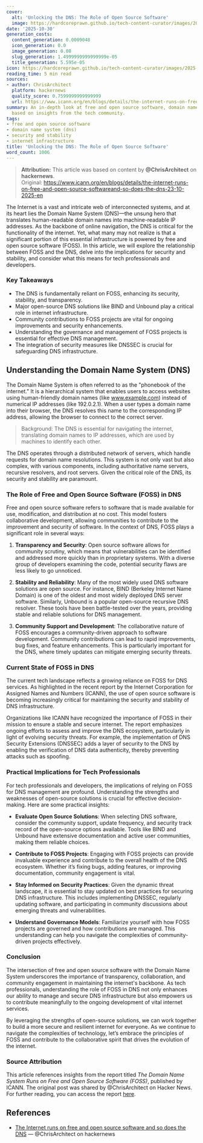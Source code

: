 ```yaml
---
cover:
  alt: 'Unlocking the DNS: The Role of Open Source Software'
  image: https://hardcoreprawn.github.io/tech-content-curator/images/2025-10-30-unlocking-dns-open-source.png
date: '2025-10-30'
generation_costs:
  content_generation: 0.0009048
  icon_generation: 0.0
  image_generation: 0.08
  slug_generation: 1.4999999999999999e-05
  title_generation: 5.595e-05
icon: https://hardcoreprawn.github.io/tech-content-curator/images/2025-10-30-unlocking-dns-open-source-icon.png
reading_time: 5 min read
sources:
- author: ChrisArchitect
  platform: hackernews
  quality_score: 0.7599999999999999
  url: https://www.icann.org/en/blogs/details/the-internet-runs-on-free-and-open-source-softwareand-so-does-the-dns-23-10-2025-en
summary: An in-depth look at free and open source software, domain name system (dns)
  based on insights from the tech community.
tags:
- free and open source software
- domain name system (dns)
- security and stability
- internet infrastructure
title: 'Unlocking the DNS: The Role of Open Source Software'
word_count: 1006
---
```


> **Attribution:** This article was based on content by **@ChrisArchitect** on **hackernews**.  
> Original: https://www.icann.org/en/blogs/details/the-internet-runs-on-free-and-open-source-softwareand-so-does-the-dns-23-10-2025-en

The Internet is a vast and intricate web of interconnected systems, and at its heart lies the Domain Name System (DNS)—the unsung hero that translates human-readable domain names into machine-readable IP addresses. As the backbone of online navigation, the DNS is critical for the functionality of the internet. Yet, what many may not realize is that a significant portion of this essential infrastructure is powered by free and open source software (FOSS). In this article, we will explore the relationship between FOSS and the DNS, delve into the implications for security and stability, and consider what this means for tech professionals and developers.

### Key Takeaways
- The DNS is fundamentally reliant on FOSS, enhancing its security, stability, and transparency.
- Major open-source DNS solutions like BIND and Unbound play a critical role in internet infrastructure.
- Community contributions to FOSS projects are vital for ongoing improvements and security enhancements.
- Understanding the governance and management of FOSS projects is essential for effective DNS management.
- The integration of security measures like DNSSEC is crucial for safeguarding DNS infrastructure.

## Understanding the Domain Name System (DNS)

The Domain Name System is often referred to as the "phonebook of the internet." It is a hierarchical system that enables users to access websites using human-friendly domain names (like www.example.com) instead of numerical IP addresses (like 192.0.2.1). When a user types a domain name into their browser, the DNS resolves this name to the corresponding IP address, allowing the browser to connect to the correct server.

> Background: The DNS is essential for navigating the internet, translating domain names to IP addresses, which are used by machines to identify each other.

The DNS operates through a distributed network of servers, which handle requests for domain name resolutions. This system is not only vast but also complex, with various components, including authoritative name servers, recursive resolvers, and root servers. Given the critical role of the DNS, its security and stability are paramount. 

### The Role of Free and Open Source Software (FOSS) in DNS

Free and open source software refers to software that is made available for use, modification, and distribution at no cost. This model fosters collaborative development, allowing communities to contribute to the improvement and security of software. In the context of DNS, FOSS plays a significant role in several ways:

1. **Transparency and Security**: Open source software allows for community scrutiny, which means that vulnerabilities can be identified and addressed more quickly than in proprietary systems. With a diverse group of developers examining the code, potential security flaws are less likely to go unnoticed.

2. **Stability and Reliability**: Many of the most widely used DNS software solutions are open source. For instance, BIND (Berkeley Internet Name Domain) is one of the oldest and most widely deployed DNS server software. Similarly, Unbound is a popular open-source recursive DNS resolver. These tools have been battle-tested over the years, providing stable and reliable solutions for DNS management.

3. **Community Support and Development**: The collaborative nature of FOSS encourages a community-driven approach to software development. Community contributions can lead to rapid improvements, bug fixes, and feature enhancements. This is particularly important for the DNS, where timely updates can mitigate emerging security threats.

### Current State of FOSS in DNS

The current tech landscape reflects a growing reliance on FOSS for DNS services. As highlighted in the recent report by the Internet Corporation for Assigned Names and Numbers (ICANN), the use of open source software is becoming increasingly critical for maintaining the security and stability of DNS infrastructure. 

Organizations like ICANN have recognized the importance of FOSS in their mission to ensure a stable and secure internet. The report emphasizes ongoing efforts to assess and improve the DNS ecosystem, particularly in light of evolving security threats. For example, the implementation of DNS Security Extensions (DNSSEC) adds a layer of security to the DNS by enabling the verification of DNS data authenticity, thereby preventing attacks such as spoofing.

### Practical Implications for Tech Professionals

For tech professionals and developers, the implications of relying on FOSS for DNS management are profound. Understanding the strengths and weaknesses of open-source solutions is crucial for effective decision-making. Here are some practical insights:

- **Evaluate Open Source Solutions**: When selecting DNS software, consider the community support, update frequency, and security track record of the open-source options available. Tools like BIND and Unbound have extensive documentation and active user communities, making them reliable choices.

- **Contribute to FOSS Projects**: Engaging with FOSS projects can provide invaluable experience and contribute to the overall health of the DNS ecosystem. Whether it’s fixing bugs, adding features, or improving documentation, community engagement is vital.

- **Stay Informed on Security Practices**: Given the dynamic threat landscape, it is essential to stay updated on best practices for securing DNS infrastructure. This includes implementing DNSSEC, regularly updating software, and participating in community discussions about emerging threats and vulnerabilities.

- **Understand Governance Models**: Familiarize yourself with how FOSS projects are governed and how contributions are managed. This understanding can help you navigate the complexities of community-driven projects effectively.

### Conclusion

The intersection of free and open source software with the Domain Name System underscores the importance of transparency, collaboration, and community engagement in maintaining the internet's backbone. As tech professionals, understanding the role of FOSS in DNS not only enhances our ability to manage and secure DNS infrastructure but also empowers us to contribute meaningfully to the ongoing development of vital internet services.

By leveraging the strengths of open-source solutions, we can work together to build a more secure and resilient internet for everyone. As we continue to navigate the complexities of technology, let’s embrace the principles of FOSS and contribute to the collaborative spirit that drives the evolution of the internet.

### Source Attribution
This article references insights from the report titled *The Domain Name System Runs on Free and Open Source Software (FOSS)*, published by ICANN. The original post was shared by @ChrisArchitect on Hacker News. For further reading, you can access the report [here](https://itp.cdn.icann.org/en/files/security-and-stability-advisory-committee-ssac-reports/sac132-25-09-2025-en.pdf).

## References

- [The Internet runs on free and open source software and so does the DNS](https://www.icann.org/en/blogs/details/the-internet-runs-on-free-and-open-source-softwareand-so-does-the-dns-23-10-2025-en) — @ChrisArchitect on hackernews